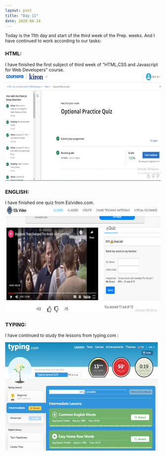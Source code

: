 ```yaml
---
layout: post
title: "Day-11"
date: 2020-08-24
---
```

Today is the 11th day and start of the third week of the Prep. weeks. And I have continued to work according to our tasks:

<h3> HTML: </h3>
I have finished the first subject of third week of "HTML,CSS and Javascript for Web Developers" course.

<img src="/Images/CourseraHtml7.png" alt="day11HTML" height="350">

<h3> ENGLISH: </h3>
I have finished one quiz from Eslvideo.com.

<img src="/Images/EslVideo13.png" alt="day11English" height="350">

<h3> TYPING: </h3>

I have continued to study the lessons from  typing.com :

<img src="/Images/Typing10.png" alt="day11Typing" height="350">
